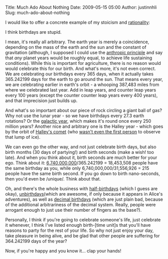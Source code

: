 Title: Much Ado About Nothing
Date: 2009-05-15 05:00
Author: justinnhli
Slug: much-ado-about-nothing

I would like to offer a concrete example of my stoicism and
[rationality](http://justinnhli.blogspot.com/2009/02/rational-people.html):

I think birthdays are stupid.

I mean, it's really all arbitrary. The earth year is merely a
coincidence, depending on the mass of the earth and the sun and the
constant of gravitation (although, I supposed I could use the [anthropic
principle](http://en.wikipedia.org/wiki/Anthropic_principle) and say
that *any* planet years would be roughly equal, to achieve life
sustaining conditions). While this is important for agriculture, there
is no reason would would celebrate this for our birth. And what's more,
it's not even correct. We are celebrating our birthdays every 365 days,
when it actually takes 365.242199 days for the earth to go around the
sun. That means every year, we are celebrating earlier in earth's
orbit - a whooping 387,483 miles from where we celebrated last year. Add
in leap years, and counter leap years every 100 years (except the
counter counter leap years every 400 years), and that imprecision just
builds up.

And what's so important about our piece of rock circling a giant ball of
gas? Why not use the lunar year - so we have birthdays every 27.3 earth
rotations? Or the [galactic
year](http://en.wikipedia.org/wiki/Galactic_year), which makes it's
round once every 250 million years? Another nice and arbitrary one is
the Halley year - which goes by the orbit of [Halley's
comet](http://en.wikipedia.org/wiki/Halley%27s_comet) (who [wasn't even
the first
person](http://en.wikipedia.org/wiki/Halley%27s_comet#Apparitions) to
observe that lump of ice).

We can even go the other way, and not just celebrate birth days, but
also birth months (30 days of partying!) and birth seconds (make a wish!
too late). And when you think about it, birth seconds are much better
for your ego. Think about it:
[6,740,000,000](http://en.wikipedia.org/wiki/Earth#Human_geography)/365.242199
= 18,453,508 people have the same birthday as you, while only
6,740,000,000/31,556,926 = 215 people have the same birth second. If you
go down to birth nano-seconds, then you'd even be /unique/. Think about
that.

Oh, and there's the whole business with
[half-birthdays](http://en.wikipedia.org/wiki/Half_birthday) (which I
guess are okay),
[unbirthdays](http://en.wikipedia.org/wiki/Unbirthday)(which are
awesome, if only because it appears in Alice's adventures), as well as
[decimal birthdays](http://en.wikipedia.org/wiki/Decimal_Birthday)
(which are just plain bad, because of the additional arbitrariness of
the decimal system. Really, people were arrogant enough to just use
their number of fingers as the base?).

Personally, I think if you're going to celebrate someone's life, just
celebrate it whenever, I think I've listed enough birth-[time unit]s
that you'll have reasons to party for the rest of your life. So why not
just enjoy your day, take pleasure in being alive, and be glad that
other people are suffering for 364.242199 days of the year?

Now, if you're happy and you know it... clap your hands!

